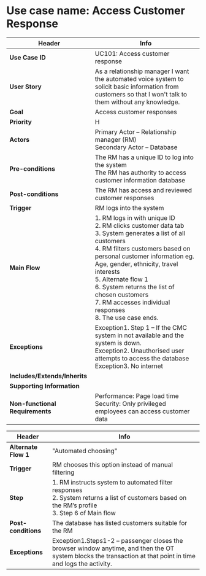 # Use case name: Access Customer Response

Header | Info
--- | ---
**Use Case ID** | UC101: Access customer response
**User Story** | As a relationship manager I want the automated voice system to solicit basic information from customers so that I won't talk to them without any knowledge.
**Goal** | Access customer responses
**Priority** | H
**Actors** | Primary Actor – Relationship manager (RM)<br>Secondary Actor – Database
**Pre-conditions** | The RM has a unique ID to log into the system<br>The RM has authority to access customer information database
**Post-conditions** | The RM has access and reviewed customer responses 
**Trigger** | RM logs into the system
**Main Flow** | 1. RM logs in with unique ID<br>2. RM clicks customer data tab<br>3. System generates a list of all customers<br>4. RM filters customers based on personal customer information eg. Age, gender, ethnicity, travel interests<br>5. Alternate flow 1<br>6. System returns the list of chosen customers<br>7. RM accesses individual responses<br>8. The use case ends.
**Exceptions** | Exception1. Step 1 – If the CMC system in not available and the system is down.<br>Exception2. Unauthorised user attempts to access the database<br>Exception3. No internet
**Includes/Extends/Inherits** | 
**Supporting Information** | 
**Non-functional Requirements** | Performance: Page load time<br>Security: Only privileged employees can access customer data

Header | Info
--- | ---
**Alternate Flow 1** | "Automated choosing"
**Trigger** | RM chooses this option instead of manual filtering
**Step** | 1.	RM instructs system to automated filter responses<br>2.	System returns a list of customers based on the RM’s profile<br>3.	Step 6 of Main flow
**Post-conditions** | The database has listed customers suitable for the RM  
**Exceptions** | Exception1.Steps1-2 – passenger closes the browser window anytime, and then the OT system blocks the transaction at that point in time and logs the activity.